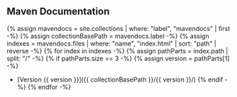 ---
---
## Maven Documentation
{% assign mavendocs = site.collections | where: "label", "mavendocs" | first -%}
{% assign collectionBasePath = mavendocs.label -%}
{% assign indexes = mavendocs.files | where: "name", "index.html" | sort: "path" | reverse -%}
{% for index in indexes -%}
{%     assign pathParts = index.path | split: "/" -%}
{%     if pathParts.size == 3 -%}
{%         assign version = pathParts[1] -%}
* [Version {{ version }}]({{ collectionBasePath }}/{{ version }}/)
{%      endif -%}
{% endfor -%}
